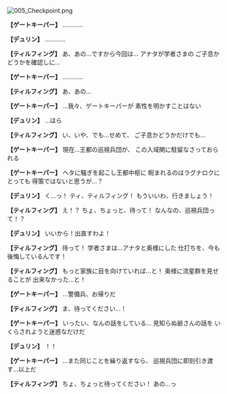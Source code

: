 
![005_Checkpoint.png](../images/backgrounds/005_Checkpoint.png)

**【ゲートキーパー】**
…………

**【デュリン】**
…………

**【ティルフィング】**
あ、あの…ですから今回は…
アナタが学者さまの
ご子息かどうかを確認しに…

**【ゲートキーパー】**
…………

**【ティルフィング】**
あ、あの…

**【ゲートキーパー】**
…我々、ゲートキーパーが
素性を明かすことはない

**【デュリン】**
…ほら

**【ティルフィング】**
い、いや、でも…せめて、
ご子息かどうかだけでも…

**【ゲートキーパー】**
現在…王都の巡視兵団が、
この入域関に駐留なさっておられる

**【ゲートキーパー】**
ヘタに騒ぎを起こし王都中枢に
睨まれるのはラグナロクにとっても
得策ではないと思うが…？

**【デュリン】**
く…っ！
ティ、ティルフィング！
もういいわ、行きましょう！

**【ティルフィング】**
え！？
ちょ、ちょっと、待って！
なんなの、巡視兵団って！？

**【デュリン】**
いいから！出直すわよ！

**【ティルフィング】**
待って！
学者さまは…アナタと奥様にした
仕打ちを、今も後悔しているんです！

**【ティルフィング】**
もっと家族に目を向けていれば…と！
奥様に流星群を見せることが
出来なかった…と！

**【ゲートキーパー】**
…警備兵、お帰りだ

**【ティルフィング】**
ま、待ってください…！

**【ゲートキーパー】**
いったい、なんの話をしている…
見知らぬ爺さんの話を
いくらされようと迷惑なだけだ

**【デュリン】**
！！

**【ゲートキーパー】**
…また同じことを繰り返すなら、
巡視兵団に即刻引き渡す…以上だ

**【ティルフィング】**
ちょ、ちょっと待ってください！
あの…っ
